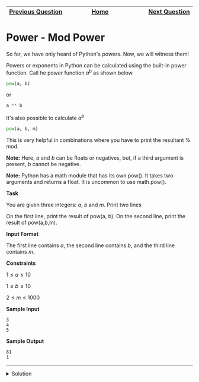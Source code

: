| <img width=1000>[Previous Question](https://github.com/Kevin-Lago/python-hackerrank-solutions/tree/main/src/)</img> | <img width=1000>[Home](https://github.com/Kevin-Lago/python-hackerrank-solutions)</img> | <img width=1000>[Next Question](https://github.com/Kevin-Lago/python-hackerrank-solutions/tree/main/src/)</img> |
|:---|:---:|---:|

# Power - Mod Power

So far, we have only heard of Python's powers. Now, we will witness them!

Powers or exponents in Python can be calculated using the built-in power function. Call he power function $a^b$ as shown below.

```python
pow(a, b)
```

or

```python
a ** b
```

It's also possible to calculate $a^b % m$

```python
pow(a, b, m)
```

This is very helpful in combinations where you have to print the resultant % mod.

__Note:__ Here, $a$ and $b$ can be floats or negatives, but, if a third argument is present, $b$ cannot be negative.

__Note:__ Python has a math module that has its own pow(). It takes two arguments and returns a float. It is uncommon to use math.pow().

__Task__

You are given three integers: $a$, $b$ and $m$. Print two lines

On the first line, print the result of pow(a, b). On the second line, print the result of pow(a,b,m).

__Input Format__

The first line contains $a$, the second line contains $b$, and the third line contains $m$.

__Constraints__

$1 \le a \le 10$

$1 \le b \le 10$

$2 \le m \le 1000$

__Sample Input__

```
3
4
5
```

__Sample Output__

```
81
1
```

---

<details><summary>Solution</summary>
    
```python
if __name__ == '__main__':
    a, b, m = int(input()), int(input()), int(input())

    print(a ** b)
    print(a ** b % m)
```
</details>
